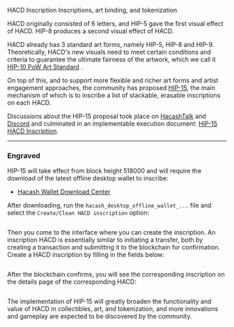 HACD Inscription
Inscriptions, art binding, and tokenization



HACD originally consisted of 6 letters, and HIP-5 gave the first visual effect of HACD. HIP-8 produces a second visual effect of HACD.


HACD already has 3 standard art forms, namely HIP-5, HIP-8 and HIP-9. Theoretically, HACD's new visuals need to meet certain conditions and criteria to guarantee the ultimate fairness of the artwork, which we call it [HIP-10 PoW Art Standard](https://github.com/hacash/doc/tree/main/HIP/diamond/PoW_Art_Standard.mediawiki) .

On top of this, and to support more flexible and richer art forms and artist engagement approaches, the community has proposed [HIP-15](https://github.com/hacash/doc/tree/main/HIP/diamond/hacd_inscription.md), the main mechanism of which is to inscribe a list of stackable, erasable inscriptions on each HACD.


Discussions about the HIP-15 proposal took place on [HacashTalk](https://hacashtalk.com/t/hip15-hacd-secondary-artistic-creation-signature-engraving-and-erasure/184) and [Discord](https://discord.com/channels/757976908653920299/802807729584209920/1189460916534771822) and culminated in an implementable execution document: [HIP-15 HACD Inscription](https://github.com/hacash/doc/tree/main/HIP/diamond/hacd_inscription.md).

---

### Engraved

HIP-15 will take effect from block height 518000 and will require the download of the latest offline desktop wallet to inscribe:

- [Hacash Wallet Download Center](https://github.com/hacash/wallet/releases)

After downloading, run the `hacash_desktop_offline_wallet_...` file and select the `Create/Clean HACD inscription` option:

<img class="lazy ctw" data-src="/image/hip/hip15-btn.png" />

Then you come to the interface where you can create the inscription. An inscription HACD is essentially similar to initiating a transfer, both by creating a transaction and submitting it to the blockchain for confirmation. Create a HACD inscription by filling in the fields below:

<img class="lazy ctw" data-src="/image/hip/hip15-crtx.png" />

After the blockchain confirms, you will see the corresponding inscription on the details page of the corresponding HACD:

<img class="lazy ctw" data-src="/image/hip/hip15-show.png" />

The implementation of HIP-15 will greatly broaden the functionality and value of HACD in collectibles, art, and tokenization, and more innovations and gameplay are expected to be discovered by the community.




